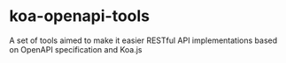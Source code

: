 # koa-openapi-tools
A set of tools aimed to make it easier RESTful API implementations based on OpenAPI specification and Koa.js
